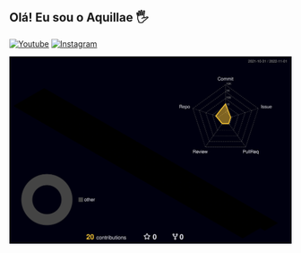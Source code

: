 ## Olá! Eu sou o Aquillae 🖐️


[![Youtube](https://img.shields.io/badge/YouTube-FF0000?style=for-the-badge&logo=youtube&logoColor=white)](hhttps://www.youtube.com/channel/UCgVNESgTeMpdjbP_OLhg0Og)
[![Instagram](https://img.shields.io/badge/Instagram-E4405F?style=for-the-badge&logo=instagram&logoColor=white)]()

![aquillae777](profile-3d-contrib/profile-night-rainbow.svg)
